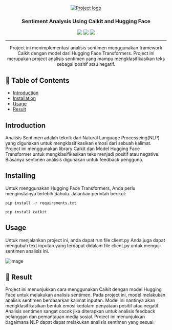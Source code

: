 <p align="center">
  <a href="" rel="noopener">
 <img src="https://github.com/user-attachments/assets/97bb0c31-a777-42e4-b3ab-979a0b5d854d" alt="Project logo"></a>
</p>
<h3 align="center">Sentiment Analysis Using Caikit and Hugging Face</h3>

<div align="center">

<img src="https://img.shields.io/badge/Python-FFD43B?style=for-the-badge&logo=python&logoColor=blue">
<img src="https://img.shields.io/badge/Jupyter-F37626.svg?&style=for-the-badge&logo=Jupyter&logoColor=white">
<img src="https://img.shields.io/badge/-HuggingFace-FDEE21?style=for-the-badge&logo=HuggingFace&logoColor=black">

</div>

---

<p align="center"> Project ini menimplementasi analisis sentimen menggunakan framework Caikit dengan model dari Hugging Face Transformers. Project ini merupakan project analisis sentimen yang mampu mengklasifikasikan teks sebagai positif atau negatif.<br> 
</p>

## 📝 Table of Contents

- [Introduction](#introduction)
- [Installation](#installation)
- [Usage](#usage)
- [Result](#result)

## Introduction
Analisis Sentimen adalah teknik dari Natural Language Processeing(NLP) yang digunakan untuk mengklasifikasikan emosi dari sebuah kalimat. Project ini menggunakan library Caikit dan Model Hugging Face Transformer untuk mengklasifikasikan teks menjadi positif atau negative. Biasanya sentimen analisis digunakan untuk feedback pengguna.

## Installing
Untuk menggunakan Hugging Face Transformers, Anda perlu menginstalnya terlebih dahulu. Jalankan perintah berikut:

```
pip install -r requirements.txt
```

```
pip install caikit
```

## Usage
Untuk menjalankan project ini, anda dapat run file client.py
Anda juga dapat mengubah text inputan yang terdapat didalam file client.py untuk menguji sentimen analisis ini.

![image](https://github.com/user-attachments/assets/d40fa17a-51f4-47f2-994a-f43ce3706440)


## 🧐 Result
Project ini menunjukkan cara menggunakan Caikit dengan model Hugging Face untuk melakukan analisis sentimen. Pada project ini, model melakukan analisis sentimen berdasarkan kalimat inputan. Model ini nantinya akan mengklasifikasikan bentuk emosi kedalam penyataan positif atau negatif.
Analisis sentimen sangat cocok jika diterapkan untuk analisis feedback pelanggan dan pemantauan media sosial. Project ini menunjukkan bagaimana NLP dapat dapat melakukan analisis sentimen yang sesuai.
